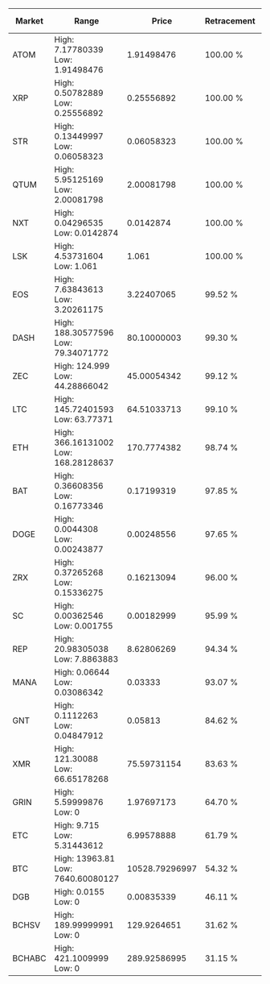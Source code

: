 | Market | Range | Price| Retracement | Doubles to 50% |
| --- | --- | --- | --- | --- |
| ATOM | High: 7.17780339<br />Low: 1.91498476 | 1.91498476 | 100.00 % | 2.37 |
| XRP | High: 0.50782889<br />Low: 0.25556892 | 0.25556892 | 100.00 % | 1.49 |
| STR | High: 0.13449997<br />Low: 0.06058323 | 0.06058323 | 100.00 % | 1.61 |
| QTUM | High: 5.95125169<br />Low: 2.00081798 | 2.00081798 | 100.00 % | 1.99 |
| NXT | High: 0.04296535<br />Low: 0.0142874 | 0.0142874 | 100.00 % | 2.00 |
| LSK | High: 4.53731604<br />Low: 1.061 | 1.061 | 100.00 % | 2.64 |
| EOS | High: 7.63843613<br />Low: 3.20261175 | 3.22407065 | 99.52 % | 1.68 |
| DASH | High: 188.30577596<br />Low: 79.34071772 | 80.10000003 | 99.30 % | 1.67 |
| ZEC | High: 124.999<br />Low: 44.28866042 | 45.00054342 | 99.12 % | 1.88 |
| LTC | High: 145.72401593<br />Low: 63.77371 | 64.51033713 | 99.10 % | 1.62 |
| ETH | High: 366.16131002<br />Low: 168.28128637 | 170.7774382 | 98.74 % | 1.56 |
| BAT | High: 0.36608356<br />Low: 0.16773346 | 0.17199319 | 97.85 % | 1.55 |
| DOGE | High: 0.0044308<br />Low: 0.00243877 | 0.00248556 | 97.65 % | 1.38 |
| ZRX | High: 0.37265268<br />Low: 0.15336275 | 0.16213094 | 96.00 % | 1.62 |
| SC | High: 0.00362546<br />Low: 0.001755 | 0.00182999 | 95.99 % | 1.47 |
| REP | High: 20.98305038<br />Low: 7.8863883 | 8.62806269 | 94.34 % | 1.67 |
| MANA | High: 0.06644<br />Low: 0.03086342 | 0.03333 | 93.07 % | 1.46 |
| GNT | High: 0.1112263<br />Low: 0.04847912 | 0.05813 | 84.62 % | 1.37 |
| XMR | High: 121.30088<br />Low: 66.65178268 | 75.59731154 | 83.63 % | 1.24 |
| GRIN | High: 5.59999876<br />Low: 0 | 1.97697173 | 64.70 % | 1.42 |
| ETC | High: 9.715<br />Low: 5.31443612 | 6.99578888 | 61.79 % | 1.07 |
| BTC | High: 13963.81<br />Low: 7640.60080127 | 10528.79296997 | 54.32 % | 1.03 |
| DGB | High: 0.0155<br />Low: 0 | 0.00835339 | 46.11 % | 0.00 |
| BCHSV | High: 189.99999991<br />Low: 0 | 129.9264651 | 31.62 % | 0.00 |
| BCHABC | High: 421.1009999<br />Low: 0 | 289.92586995 | 31.15 % | 0.00 |
